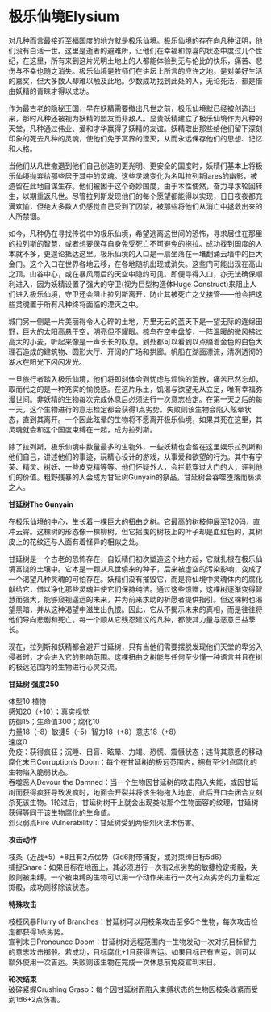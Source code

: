# 极乐仙境Elysium

对凡种而言最接近至福国度的地方就是极乐仙境。极乐仙境的存在向凡种证明，他们没有白活一世。这里是逝者的避难所，让他们在幸福和惊喜的状态中度过几个世纪，在这里，所有来到这片光明土地上的人都能体验到无与伦比的快乐，痛苦、悲伤与不幸也随之消失。极乐仙境是牧师们在讲坛上所言的应许之地，是对美好生活的嘉奖，但大多数人却难以触及此地。少数成功找到此处的人，无论死活，都是借由妖精的青睐才得以成功。  

作为最古老的隐秘王国，早在妖精需要撤出凡世之前，极乐仙境就已经被创造出来，那时凡种还被视为妖精的盟友而非敌人。显贵妖精建立了极乐仙境作为凡种的天堂，凡种通过伟业、爱和才华赢得了妖精的友谊。妖精取出那些给他们留下深刻印象的死去凡种的灵魂，使他们免于冥界的湮灭，从而永远保存他们的思想、记忆和人格。  

当他们从凡世撤退到他们自己创造的更光明、更安全的国度时，妖精们基本上将极乐仙境抛弃给那些居于其中的灵魂。这些灵魂变化为名叫拉列斯lares的幽影，被遗留在此地自谋生存。他们被困于这个奇妙国度，由于本性使然，奋力寻求轮回转生，以期重返凡世。尽管拉列斯发现他们的每个愿望都能得以实现，日日夜夜都充满欢愉，但绝大多数人仍感觉自己受到了囚禁，被那些将他们从消亡中拯救出来的人所禁锢。

如今，凡种仍在寻找传说中的极乐仙境，希望逃离这世间的恐怖，寻求居住在那里的拉列斯的智慧，或者想要保存自身免受死亡不可避免的拖拉。成功找到国度的人本就不多，更遑论抵达这里。极乐仙境的入口是一扇坐落在一堵翻涌云墙中的巨大金门。这个入口在世界各地云移，在各地随机出现或消失。这些门可能出现在高山之顶，山谷中心，或在暴风雨后的天空中隐约可见。即便寻得入口，亦无法确保顺利进入，因为妖精设置了强大的守卫(视为巨型构造体Huge
Construct)来阻止人们进入极乐仙境，守卫还会阻止拉列斯离开，防止其被死亡之父接管——他会把这些灵魂置于所有凡种终将面临的湮灭之中。  

城门另一侧是一片美丽得令人心碎的土地，万里无云的蓝天下是一望无际的连绵田野，巨大的太阳高悬于空，明亮但不耀眼。椋鸟在空中盘旋，一阵温暖的微风拂过高大的小麦，听起来像是一声长长的叹息。到处都可以看到以点缀着金色的白色大理石造成的建筑物、圆形大厅、开阔的广场和拱廊。帆船在湖面漂流，清冽透彻的湖水在阳光下闪闪发光。  

一旦旅行者踏入极乐仙境，他们将即刻体会到忧虑与烦恼的消散，痛苦已然忘却，取而代之的是一种充实的愉悦感。在这片乐土，饥渴与欲望无从立足，唯有幸福弥漫世间。非妖精的生物每次完成休息后必须进行一次意志检定。在第一天之后的每一天，这个生物进行的意志检定都会获得1点劣势。失败则该生物会陷入眩晕状态，直到其离开。一个因此眩晕的生物将不愿离开极乐仙境，如果其死在这里，其灵魂就会和这个国度束缚在一起，成为拉列斯。  

除了拉列斯，极乐仙境中数量最多的生物外，一些妖精也会留在这里娱乐拉列斯和他们自己，讲述他们的事迹，玩精心设计的游戏，从事爱和欲望的行为。其中有宁芙、精灵、树妖、一些皮克精等等。他们怀疑外人，会拦截穿过大门的人，评判他们的价值。粗野残暴的人会成为甘延树Gunyain的祭品，甘延树会吞噬堕落而亵渎之人。

**甘延树The Gunyain**  

在极乐仙境的中心，生长着一棵巨大的扭曲之树。它最高的树枝伸展至120码，直冲云霄。这棵树的形态像一棵柳树，但它摇曳的树枝上的叶子却是血红色的，其树皮上的花纹还与人面有着怪异的相似之处。

甘延树是一个古老的恐怖存在，自妖精们初次塑造这个地方起，它就扎根在极乐仙境富饶的土壤中。它本是一颗从凡世偷来的种子，后来被虚空的污染影响，变成了一个渴望凡种灵魂的可怕存在。妖精们没有摧毁它，而是将仙境中灵魂体内的腐化献给它，借以净化那些灵魂并使它们保持纯洁。通过这些馈赠，这棵树逐渐变得智慧而强大，能够窥视遥远的未来，并为前来求助的祈愿者提供指引。但这棵树也渴望黑暗，并从这种渴望中滋生出仇恨。因此，它从不揭示未来的真相，而是往往将他们导向悲剧和死亡。每一个顺从它残忍建议的凡种，都使其力量与恶意日益孶长。

现在，拉列斯和妖精都会避开甘延树，只有当他们需要摆脱发现他们天堂的卑劣入侵者时，才会进入它的影响范围。这棵扭曲之树能与任何至少懂一种语言并且在树的极远范围内的生物进行心灵交流。

**甘延树 强度250**  

体型10 植物  
感知20（+10）；真实视觉  
防御15；生命值300；腐化10  
力量18（-8）敏捷5（-5）智力18（+8）意志18（+8）  
速度0  
免疫：获得疯狂；沉睡、目盲、眩晕、力竭、恐慌、震慑状态；违背其意愿的移动  
腐化末日Corruption’s
Doom：每个在甘延树的极远范围内，拥有至少1点腐化的生物陷入脆弱状态。  
吞噬恶人Devour the
Damned：当一个生物因甘延树的攻击陷入失能，或因甘延树而获得疯狂导致发疯时，地面会开裂并将该生物拖入地底，此后开口会闭合立刻杀死该生物。1轮过后，甘延树树干上就会出现类似那个生物面容的纹理，甘延树获得等同于该生物腐化的生命值。  
烈火弱点Fire Vulnerability：甘延树受到两倍烈火法术伤害。  

**攻击动作**  

枝条（近战+5）+8且有2点优势（3d6附带捕捉，或对束缚目标5d6）  
捕捉Snare：如果目标在地面上，其必须进行一次有2点劣势的敏捷检定掷骰，失败则被束缚。一个被束缚的生物可以用一个动作来进行一次有2点劣势的力量检定掷骰，成功则移除该状态。  

**特殊攻击**  

枝桠风暴Flurry of
Branches：甘延树可以用枝条攻击至多5个生物，每次攻击检定都获得1点劣势。  
宣判末日Pronounce
Doom：甘延树对远程范围内一生物发动一次对抗目标智力的意志攻击掷骰。若成功，目标腐化+1且获得吉运。如果目标已有吉运，则可以额外使用一次吉运。失败则该生物在完成一次休息前免疫宣判末日。  

**轮次结束**  
破碎紧握Crushing
Grasp：每个因甘延树而陷入束缚状态的生物因枝条收紧而受到1d6+2点伤害。

